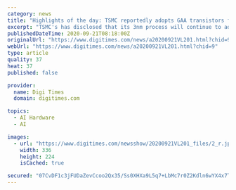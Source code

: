 ```yaml
---
category: news
title: "Highlights of the day: TSMC reportedly adopts GAA transistors for 2nm chips"
excerpt: "TSMC's has disclosed that its 3nm process will continue to adopt a FinFET structure, but the foundry reportedly will take a new approach to its development, replacing FinFET with GAA transistors. Meanwhile,"
publishedDateTime: 2020-09-21T08:18:00Z
originalUrl: "https://www.digitimes.com/news/a20200921VL201.html?chid=9"
webUrl: "https://www.digitimes.com/news/a20200921VL201.html?chid=9"
type: article
quality: 37
heat: 37
published: false

provider:
  name: Digi Times
  domain: digitimes.com

topics:
  - AI Hardware
  - AI

images:
  - url: "https://www.digitimes.com/newsshow/20200921VL201_files/2_r.jpg"
    width: 336
    height: 224
    isCached: true

secured: "07CvDF1c3jFUDaZevCcoo2Qx35/Ss0XHXa9L5q7+LbMc7r0Z2Kdln6wYX4x7Trt+pESJdlynQQPRyncDLuCFCoZ9+Jfu7XPlo+TBQoAhXgFM6Flsi9iVCWjsqUCAP3JvVaOdoTfVt9MNSQ0tI2WuSYm63Z8gEp3GFMb43XN7GKd8d5mCV+r1SzU0SDOkgjoQ5Ge+pposuG3nxpDn9xuqEuHBJxpOChGjbOTeMd3s/2AZzDmBBAIufJdfaglX0wCUrPWGKdQT86F6yeRzpDOSx2IKKmuHeOChzDFQMHUgLb7sN0vchUkuch6wGkJt6/sJ8rtg/ZzJNaDusUYCQoa7eSEqvUD2DQTyHcfgyfsSxDI=;CmWV+F04kfWcZpPtwEJq8w=="
---
```


